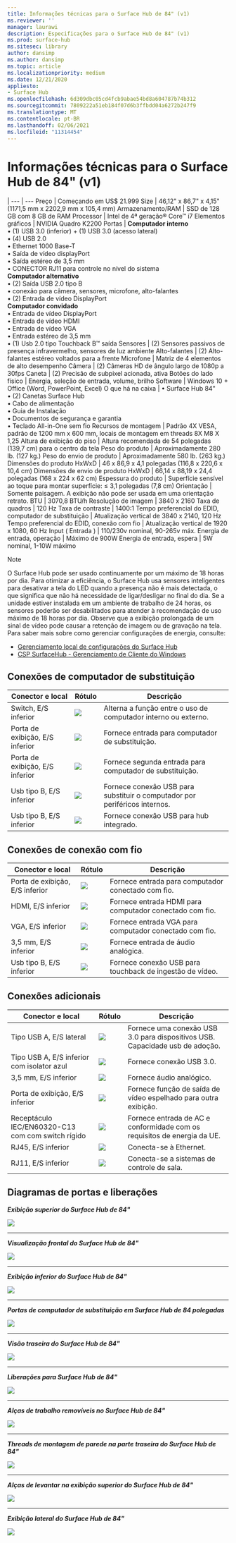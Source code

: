 ```yaml
---
title: Informações técnicas para o Surface Hub de 84" (v1)
ms.reviewer: ''
manager: laurawi
description: Especificações para o Surface Hub de 84" (v1)
ms.prod: surface-hub
ms.sitesec: library
author: dansimp
ms.author: dansimp
ms.topic: article
ms.localizationpriority: medium
ms.date: 12/21/2020
appliesto:
- Surface Hub
ms.openlocfilehash: 6d309dbc05cd4fcb9abae54bd8a604787b74b312
ms.sourcegitcommit: 7809222a51eb184f07d6b3ffbdd04a6272b247f9
ms.translationtype: MT
ms.contentlocale: pt-BR
ms.lasthandoff: 02/06/2021
ms.locfileid: "11314454"
---
```

# Informações técnicas para o Surface Hub de 84" (v1)

|
--- | ---
Preço | Começando em US$ 21.999 
Size |  46,12" x 86,7" x 4,15" (1171,5 mm x 2202,9 mm x 105,4 mm)
Armazenamento/RAM | SSD de 128 GB com 8 GB de RAM
Processor   | Intel de 4ª geração® Core™ i7 
Elementos gráficos |  NVIDIA Quadro K2200 
Portas | **Computador interno**<br>• (1) USB 3.0 (inferior) + (1) USB 3.0 (acesso lateral)<br>• (4) USB 2.0<br>• Ethernet 1000 Base-T<br>• Saída de vídeo displayPort<br>• Saída estéreo de 3,5 mm<br>• CONECTOR RJ11 para controle no nível do sistema<br>**Computador alternativo**<br>• (2) Saída USB 2.0 tipo B<br>• conexão para câmera, sensores, microfone, alto-falantes<br>• (2) Entrada de vídeo DisplayPort<br>**Computador convidado**<br>• Entrada de vídeo DisplayPort<br>• Entrada de vídeo HDMI<br>• Entrada de vídeo VGA<br>• Entrada estéreo de 3,5 mm<br>• (1) Usb 2.0 tipo Touchback B™ saída
Sensores  | (2) Sensores passivos de presença infravermelho, sensores de luz ambiente 
Alto-falantes |  (2) Alto-falantes estéreo voltados para a frente 
Microfone |    Matriz de 4 elementos de alto desempenho 
Câmera |    (2) Câmeras HD de ângulo largo de 1080p a 30fps 
Caneta |   (2) Precisão de subpixel acionada, ativa 
Botões do lado físico | Energia, seleção de entrada, volume, brilho 
Software |  Windows 10 + Office (Word, PowerPoint, Excel) 
O que há na caixa | • Surface Hub 84"<br>• (2) Canetas Surface Hub<br>• Cabo de alimentação<br>• Guia de Instalação<br>• Documentos de segurança e garantia<br>• Teclado All-in-One sem fio
Recursos de montagem   | Padrão 4X VESA, padrão de 1200 mm x 600 mm, locais de montagem em threads 8X M8 X 1,25
Altura de exibição do piso   | Altura recomendada de 54 polegadas (139,7 cm) para o centro da tela
Peso do produto |    Aproximadamente 280 lb. (127 kg.)
Peso do envio de produto  | Aproximadamente 580 lb. (263 kg.)
Dimensões do produto HxWxD |  46 x 86,9 x 4,1 polegadas (116,8 x 220,6 x 10,4 cm)
Dimensões de envio de produto HxWxD | 66,14 x 88,19 x 24,4 polegadas (168 x 224 x 62 cm)
Espessura do produto   | Superfície sensível ao toque para montar superfície: ≤ 3,1 polegadas (7,8 cm)
Orientação  | Somente paisagem. A exibição não pode ser usada em uma orientação retrato.
BTU  | 3070,8 BTU/h
Resolução de imagem |  3840 x 2160
Taxa de quadros |    120 Hz
Taxa de contraste | 1400:1
Tempo preferencial do EDID, computador de substituição | Atualização vertical de 3840 x 2140, 120 Hz
Tempo preferencial do EDID, conexão com fio |  Atualização vertical de 1920 x 1080, 60 Hz
Input ( Entrada ) | 110/230v nominal, 90-265v máx.
Energia de entrada, operação |    Máximo de 900W
Energia de entrada, espera    |   5W nominal, 1-10W máximo

> [!NOTE]
> O Surface Hub pode ser usado continuamente por um máximo de 18 horas por dia. Para otimizar a eficiência, o Surface Hub usa sensores inteligentes para desativar a tela do LED quando a presença não é mais detectada, o que significa que não há necessidade de ligar/desligar no final do dia. Se a unidade estiver instalada em um ambiente de trabalho de 24 horas, os sensores poderão ser desabilitados para atender à recomendação de uso máximo de 18 horas por dia. Observe que a exibição prolongada de um sinal de vídeo pode causar a retenção de imagem ou de gravação na tela. Para saber mais sobre como gerenciar configurações de energia, consulte:
>
> - [Gerenciamento local de configurações do Surface Hub](local-management-surface-hub-settings.md)
> - [CSP SurfaceHub - Gerenciamento de Cliente do Windows](https://docs.microsoft.com/windows/client-management/mdm/surfacehub-csp)

## Conexões de computador de substituição 

Conector e local | Rótulo | Descrição
--- | --- | ---
Switch, E/S inferior | ![](images/switch.png) | Alterna a função entre o uso de computador interno ou externo.
Porta de exibição, E/S inferior | ![](images/dport.png) | Fornece entrada para computador de substituição.
Porta de exibição, E/S inferior | ![](images/dport.png) | Fornece segunda entrada para computador de substituição.
Usb tipo B, E/S inferior | ![](images/usb.png) | Fornece conexão USB para substituir o computador por periféricos internos. 
Usb tipo B, E/S inferior | ![](images/usb.png) | Fornece conexão USB para hub integrado.


## Conexões de conexão com fio

Conector e local | Rótulo | Descrição
--- | --- | ---
Porta de exibição, E/S inferior | ![](images/dportio.png) | Fornece entrada para computador conectado com fio.
HDMI, E/S inferior | ![](images/hdmi.png) | Fornece entrada HDMI para computador conectado com fio.
VGA, E/S inferior | ![](images/vga.png) | Fornece entrada VGA para computador conectado com fio.
3,5 mm, E/S inferior | ![](images/35mm.png) | Fornece entrada de áudio analógica.
Usb tipo B, E/S inferior | ![](images/usb.png) | Fornece conexão USB para touchback de ingestão de vídeo.

## Conexões adicionais

Conector e local | Rótulo | Descrição
--- | --- | ---
Tipo USB A, E/S lateral | ![](images/usb.png) | Fornece uma conexão USB 3.0 para dispositivos USB. Capacidade usb de adoção.
Tipo USB A, E/S inferior com isolator azul | ![](images/usb.png) | Fornece conexão USB 3.0.
3,5 mm, E/S inferior | ![](images/analog.png) | Fornece áudio analógico.
Porta de exibição, E/S inferior | ![](images/dportout.png) | Fornece função de saída de vídeo espelhado para outra exibição.
Receptáculo IEC/EN60320-C13 com com switch rígido | ![](images/iec.png) | Fornece entrada de AC e conformidade com os requisitos de energia da UE.
RJ45, E/S inferior | ![](images/rj45.png) | Conecta-se à Ethernet.
RJ11, E/S inferior | ![](images/rj11.png) | Conecta-se a sistemas de controle de sala.







## Diagramas de portas e liberações

***Exibição superior do Surface Hub de 84"***

![](images/sh-84-top.png)

---


***Visualização frontal do Surface Hub de 84"***

![](images/sh-84-front.png)


---

***Exibição inferior do Surface Hub de 84"***

![](images/sh-84-bottom.png)


---

***Portas de computador de substituição em Surface Hub de 84 polegadas***

![](images/sh-84-rpc-ports.png)



---

***Visão traseira do Surface Hub de 84"***

![](images/sh-84-rear.png)


---

***Liberações para Surface Hub de 84"***

![](images/sh-84-clearance.png)

---


***Alças de trabalho removíveis no Surface Hub de 84"***

![](images/sh-84-hand.png)


---


***Threads de montagem de parede na parte traseira do Surface Hub de 84"***

![](images/sh-84-wall.png)

---
***Alças de levantar na exibição superior do Surface Hub de 84"***

![](images/sh-84-hand-top.png)

---
***Exibição lateral do Surface Hub de 84"***

![](images/sh-84-side.png)



